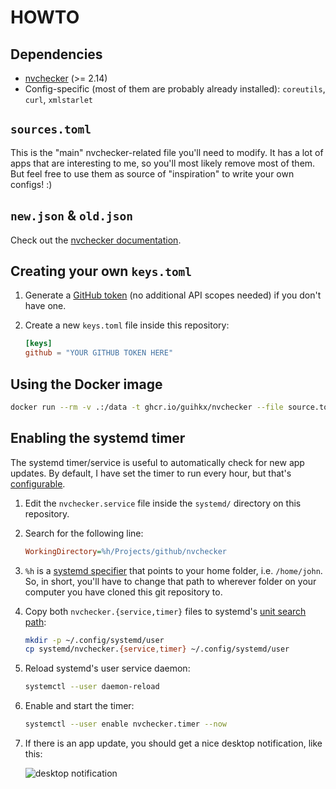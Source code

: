 # HOWTO

## Dependencies

* [nvchecker](https://github.com/lilydjwg/nvchecker) (>= 2.14)
* Config-specific (most of them are probably already installed): `coreutils`, `curl`, `xmlstarlet`

## `sources.toml`

This is the "main" nvchecker-related file you'll need to modify. It has a lot of apps that are interesting to me, so you'll most likely remove most of them. But feel free to use them as source of "inspiration" to write your own configs! :)

## `new.json` & `old.json`

Check out the [nvchecker documentation](https://nvchecker.readthedocs.io/en/latest/usage.html#version-record-files).

## Creating your own `keys.toml`

1. Generate a [GitHub token](https://github.com/settings/tokens) (no additional API scopes needed) if you don't have one.
2. Create a new `keys.toml` file inside this repository:

    ```toml
    [keys]
    github = "YOUR GITHUB TOKEN HERE"
    ```

## Using the Docker image

```sh
docker run --rm -v .:/data -t ghcr.io/guihkx/nvchecker --file source.toml
```

## Enabling the systemd timer

The systemd timer/service is useful to automatically check for new app updates. By default, I have set the timer to run every hour, but that's [configurable](https://www.freedesktop.org/software/systemd/man/systemd.time.html).

1. Edit the `nvchecker.service` file inside the `systemd/` directory on this repository.
2. Search for the following line:

    ```ini
    WorkingDirectory=%h/Projects/github/nvchecker
    ```
3. `%h` is a [systemd specifier](https://www.freedesktop.org/software/systemd/man/systemd.unit.html#Specifiers) that points to your home folder, i.e. `/home/john`.
    So, in short, you'll have to change that path to wherever folder on your computer you have cloned this git repository to.
4. Copy both `nvchecker.{service,timer}` files to systemd's [unit search path](https://www.freedesktop.org/software/systemd/man/systemd.unit.html#User%20Unit%20Search%20Path):
    ```bash
    mkdir -p ~/.config/systemd/user
    cp systemd/nvchecker.{service,timer} ~/.config/systemd/user
    ```
5. Reload systemd's user service daemon:
    ```bash
    systemctl --user daemon-reload
    ```
6. Enable and start the timer:
    ```bash
    systemctl --user enable nvchecker.timer --now
    ```
7. If there is an app update, you should get a nice desktop notification, like this:

    ![desktop notification](../master/etc/notification.png?raw=true)
